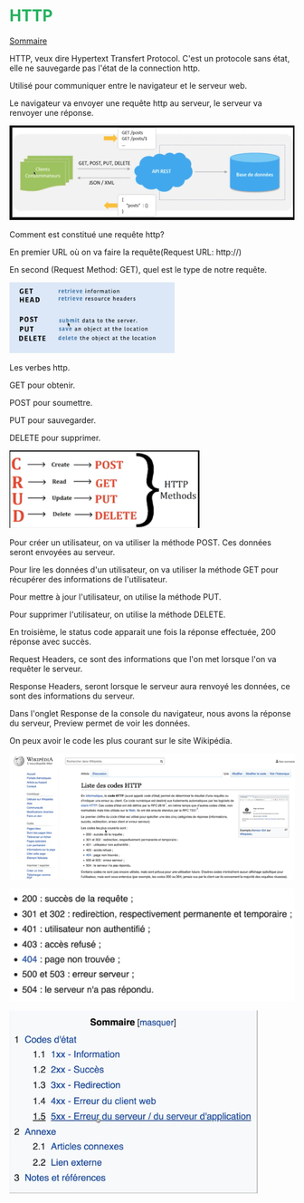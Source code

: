 
# <span style="color: #26B260">**HTTP**</span>

[Sommaire](./00-Sommaire.md)

HTTP, veux dire Hypertext Transfert Protocol. C'est un protocole sans état, elle ne sauvegarde pas l'état de la connection http.

Utilisé pour communiquer entre le navigateur et le serveur web.

Le navigateur va envoyer une requête http au serveur, le serveur va renvoyer une réponse.

![img_29.png](images/img_29.png)

Comment est constitué une requête http?

En premier URL où on va faire la requête(Request URL: http://)

En second (Request Method: GET), quel est le type de notre requête.

![img_30.png](images/img_30.png)

Les verbes http.

GET pour obtenir.

POST pour soumettre.

PUT pour sauvegarder.

DELETE pour supprimer.

![img_31.png](images/img_31.png)

Pour créer un utilisateur, on va utiliser la méthode POST. Ces données seront envoyées au serveur.

Pour lire les données d'un utilisateur, on va utiliser la méthode GET pour récupérer des informations de l'utilisateur.

Pour mettre à jour l'utilisateur, on utilise la méthode PUT.

Pour supprimer l'utilisateur, on utilise la méthode DELETE.

En troisième, le status code apparait une fois la réponse effectuée, 200 réponse avec succès.

Request Headers, ce sont des informations que l'on met lorsque l'on va requêter le serveur.

Response Headers, seront lorsque le serveur aura renvoyé les données, ce sont des informations du serveur.

Dans l'onglet Response de la console du navigateur, nous avons la réponse du serveur, Preview permet de voir les données.

On peux avoir le code les plus courant sur le site Wikipédia.

![img_32.png](images/img_32.png)

![img_33.png](images/img_33.png)

![img_34.png](images/img_34.png)